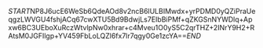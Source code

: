 $START$NP8J6ucE6WeSb6QdeAOd8v2ncB6lULBIMwdx+yrPDMD0yQZiPraUeqgzLWVGU4fshjACq67cwXTU5Bd9BdwjLs7EIbBiPMf+qZKGSnNYWDlq+Apxw6BC3UEboXuRczWtvlpNw0xhrar+c4Mveu1O0yS5C2qrTHZ+2INrY9H2+RAtsM0JGFIlgp+YV459FbLoLQZl6fx7lr7qgy0Ge1zcYA==$END$